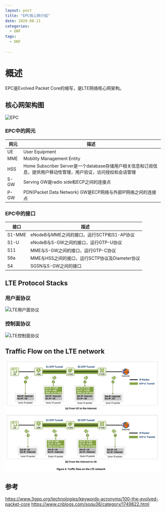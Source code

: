 ```yaml
---
layout: post
title: "EPC核心网介绍"
date: 2020-08-11
categories:
  - ONF
tags:
  - ONF

---
```

# 概述
EPC是Evolved Packet Core的缩写，是LTE网络核心网架构。
## 核心网架构图
![EPC](https://img-blog.csdn.net/20150909120950694)
### EPC中的网元
|网元|描述|
|---|---|
|UE|User Equipment|
|MME|Mobility Management Entity|
|HSS|Home Subscriber Server是一个database存储用户相关信息和订阅信息，提供用户移动性管理，用户验证，访问授权和会话管理|
|S-GW|Serving GW是radio side和ECP之间的连接点|
|P-GW|PDN(Packet Data Network) GW是ECP网络与外部IP网络之间的连接点|
### EPC中的接口
|接口|描述|
|----|----|
|S1-MME|eNodeB与MME之间的接口，运行SCTP和S1-AP协议|
|S1-U|eNodeB与S-GW之间的接口，运行GTP-U协议|
|S11|MME与S-GW之间的接口，运行GTP-C协议|
|S6a|MME与HSS之间的接口，运行SCTP协议及Diameter协议|
|S4|SGSN与S-GW之间的接口|
## LTE Protocol Stacks
### 用户面协议
![LTE用户面协议](https://img-blog.csdn.net/20150909135820709)
### 控制面协议
![LTE控制面协议](https://img-blog.csdn.net/20150909144404890)
## Traffic Flow on the LTE network
![Traffic Flow](https://github.com/ronysun/MarkdownImage/raw/master/LTE/TrafficFlowLTE.png)

## 参考
https://www.3gpp.org/technologies/keywords-acronyms/100-the-evolved-packet-core
https://www.cnblogs.com/soqu36/category/1749822.html

